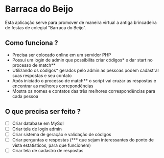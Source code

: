 # Barraca do Beijo

Esta aplicação serve para promover de maneira virtual a antiga brincadeira de festas de colegial "Barraca do Beijo".

## Como funciona ?

- Precisa ser colocado online em um servidor PHP
- Possui um login de admin que possibilita criar códigos* e dar start no processo de match**
- Utilizando os códigos* gerados pelo admin as pessoas podem cadastrar suas respostas e seu contato
- Após iniciado o processo de match** o script vai cruzar as respostas e encontrar as melhores correpondências
- Mostra os nomes e contatos das três melhores correspondências para cada pessoa

## O que precisa ser feito ?

- [ ] Criar database em MySql
- [ ] Criar tela de login admin
- [ ] Criar sistema de geração e validação de códigos
- [ ] Criar perguntas e respostas (*** que sejam interessantes do ponto de vista estatísticos, para que funcionem)
- [ ] Criar tela de cadastro de respostas 
